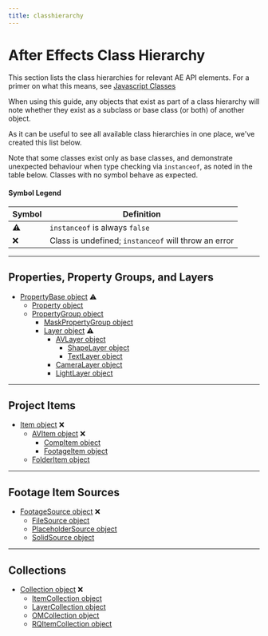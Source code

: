```yaml
---
title: classhierarchy
---
```


# After Effects Class Hierarchy

This section lists the class hierarchies for relevant AE API elements. For a primer on what this means, see [Javascript Classes](javascript.md#javascript-classes)

When using this guide, any objects that exist as part of a class hierarchy will note whether they exist as a subclass or base class (or both) of another object.

As it can be useful to see all available class hierarchies in one place, we've created this list below.

Note that some classes exist only as base classes, and demonstrate unexpected behaviour when type checking via `instanceof`, as noted in the table below. Classes with no symbol behave as expected.

#### Symbol Legend

| Symbol |                      Definition                      |
| ------ | ---------------------------------------------------- |
| ⚠      | `instanceof` is always `false`                       |
| ❌      | Class is undefined; `instanceof` will throw an error |

---

## Properties, Property Groups, and Layers

- [PropertyBase object](../property/propertybase.md) ⚠
    - [Property object](../property/property.md)
    - [PropertyGroup object](../property/propertygroup.md)
        - [MaskPropertyGroup object](../property/maskpropertygroup.md)
        - [Layer object](../layer/layer.md) ⚠
            - [AVLayer object](../layer/avlayer.md)
                - [ShapeLayer object](../layer/shapelayer.md)
                - [TextLayer object](../layer/textlayer.md)
            - [CameraLayer object](../layer/cameralayer.md)
            - [LightLayer object](../layer/lightlayer.md)

---

## Project Items

- [Item object](../item/item.md) ❌
    - [AVItem object](../item/avitem.md) ❌
        - [CompItem object](../item/compitem.md)
        - [FootageItem object](../item/footageitem.md)
    - [FolderItem object](../item/folderitem.md)

---

## Footage Item Sources

- [FootageSource object](../sources/footagesource.md) ❌
    - [FileSource object](../sources/filesource.md)
    - [PlaceholderSource object](../sources/placeholdersource.md)
    - [SolidSource object](../sources/solidsource.md)

---

## Collections

- [Collection object](../other/collection.md) ❌
    - [ItemCollection object](../item/itemcollection.md)
    - [LayerCollection object](../layer/layercollection.md)
    - [OMCollection object](../renderqueue/omcollection.md)
    - [RQItemCollection object](../renderqueue/rqitemcollection.md)
